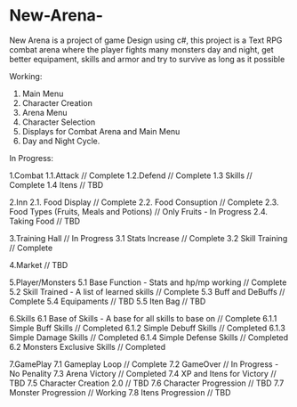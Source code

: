 # New-Arena-

New Arena is a project of game Design using c#, this project is a Text RPG combat arena where the player fights many monsters day and night, get better equipament, skills and armor and try to survive as long as it possible 

Working: 
  1. Main Menu 
  2. Character Creation 
  3. Arena Menu 
  4. Character Selection 
  5. Displays for Combat Arena and Main Menu 
  6. Day and Night Cycle.

In Progress:

  1.Combat
    1.1.Attack // Complete
    1.2.Defend // Complete
    1.3 Skills // Complete
    1.4 Itens // TBD 
    
  2.Inn
    2.1. Food Display // Complete
    2.2. Food Consuption // Complete
    2.3. Food Types (Fruits, Meals and Potions) // Only Fruits - In Progress
    2.4. Taking Food // TBD 
    
  3.Training Hall // In Progress
    3.1 Stats Increase // Complete
    3.2 Skill Training // Complete
  
  4.Market // TBD 
  
  5.Player/Monsters
    5.1 Base Function - Stats and hp/mp working // Complete
    5.2 Skill Trained - A list of learned skills // Complete
    5.3 Buff and DeBuffs // Complete
    5.4 Equipaments // TBD
    5.5 Iten Bag // TBD
    
  6.Skills 
    6.1 Base of Skills - A base for all skills to base on // Complete
      6.1.1 Simple Buff Skills // Completed 
      6.1.2 Simple Debuff Skills // Completed
      6.1.3 Simple Damage Skills // Completed
      6.1.4 Simple Defense Skills // Completed 
    6.2 Monsters Exclusive Skills // Completed
    
  7.GamePlay
    7.1 Gameplay Loop // Complete
    7.2 GameOver // In Progress - No Penality
    7.3 Arena Victory // Completed
    7.4 XP and Itens for Victory // TBD
    7.5 Character Creation 2.0 // TBD
    7.6 Character Progression // TBD
    7.7 Monster Progression // Working
    7.8 Itens Progression // TBD  
